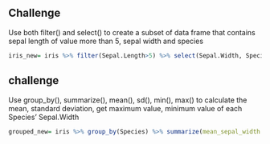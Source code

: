 ## __Challenge__ 
Use both filter() and select() to create a subset of data frame that contains sepal length of value more than 5, sepal width and species

```R
iris_new= iris %>% filter(Sepal.Length>5) %>% select(Sepal.Width, Species)
```
## __challenge__
Use group_by(), summarize(), mean(), sd(), min(), max() to calculate the mean, standard deviation, get maximum value, minimum value of each Species’ Sepal.Width

```R
grouped_new= iris %>% group_by(Species) %>% summarize(mean_sepal_width = mean(Sepal.Width), Sd_sepal_width= sd(Sepal.Width), max_sepal = max(Sepal.Width), min_sepal= min(Sepal.Width))

```
